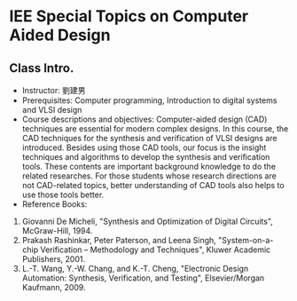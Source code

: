 # IEE Special Topics on Computer Aided Design
## Class Intro.
* Instructor: 劉建男
* Prerequisites: Computer programming, Introduction to digital systems and VLSI design
* Course descriptions and objectives:
Computer-aided design (CAD) techniques are essential for modern complex designs. In this course, the CAD techniques for the synthesis and verification of VLSI designs are introduced. Besides using those CAD tools, our focus is the insight techniques and algorithms to develop the synthesis and verification tools. These contents are important background knowledge to do the related researches. For those students whose research directions are not CAD-related topics, better understanding of CAD tools also helps to use those tools better.
* Reference Books:
1. Giovanni De Micheli, "Synthesis and Optimization of Digital Circuits", McGraw-Hill, 1994.
2. Prakash Rashinkar, Peter Paterson, and Leena Singh, "System-on-a-chip Verification – Methodology and Techniques", Kluwer Academic Publishers, 2001.
3. L.-T. Wang, Y.-W. Chang, and K.-T. Cheng, "Electronic Design Automation: Synthesis, Verification, and Testing", Elsevier/Morgan Kaufmann, 2009.